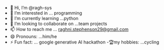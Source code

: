 - 👋 Hi, I’m @ragh-sys
- 👀 I’m interested in ... programming 
- 🌱 I’m currently learning ...python
- 💞️ I’m looking to collaborate on ...team projects
- 📫 How to reach me ... raghni.stephenson29@gmail.com
- 😄 Pronouns: ...him/he
- ⚡ Fun fact: ... google generative AI hackathon 
-🏆my hobbies: ...cycling
<!---
ragh-sys/ragh-sys is a ✨ special ✨ repository because its `README.md` (this file) appears on your GitHub profile.
You can click the Preview link to take a look at your changes.
--->
